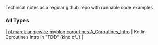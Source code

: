 

Technical notes as a regular github repo with runnable code examples

### All Types

| [pl.mareklangiewicz.myblog.coroutines.A_Coroutines_Intro](../pl.mareklangiewicz.myblog.coroutines/-a_-coroutines_-intro/index.md) | Kotlin Coroutines Intro in "TDD" (kind of..) |

